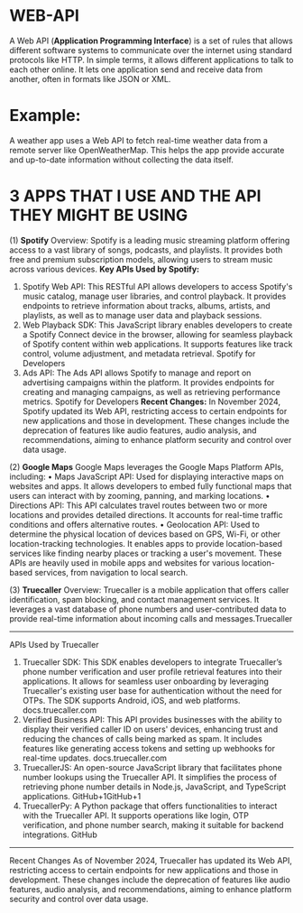 # WEB-API
A Web API (**Application Programming Interface**) is a set of rules that allows different software systems to communicate over the internet using standard protocols like HTTP. 
In simple terms, it allows different applications to talk to each other online. It lets one application send and receive data from another, often in formats like JSON or XML.

# Example: 
A weather app uses a Web API to fetch real-time weather data from a remote server like OpenWeatherMap. This helps the app provide accurate and up-to-date information without collecting the data itself.

#  3 APPS THAT I USE AND THE API THEY MIGHT BE USING

(1) **Spotify**
Overview: Spotify is a leading music streaming platform offering access to a vast library of songs, podcasts, and playlists. It provides both free and premium subscription models, allowing users to stream music across various devices.
**Key APIs Used by Spotify:**
1.	Spotify Web API: This RESTful API allows developers to access Spotify's music catalog, manage user libraries, and control playback. It provides endpoints to retrieve information about tracks, albums, artists, and playlists, as well as to manage user data and playback sessions. 
2.	Web Playback SDK: This JavaScript library enables developers to create a Spotify Connect device in the browser, allowing for seamless playback of Spotify content within web applications. It supports features like track control, volume adjustment, and metadata retrieval. Spotify for Developers
3.	Ads API: The Ads API allows Spotify to manage and report on advertising campaigns within the platform. It provides endpoints for creating and managing campaigns, as well as retrieving performance metrics. Spotify for Developers
**Recent Changes:**
In November 2024, Spotify updated its Web API, restricting access to certain endpoints for new applications and those in development. These changes include the deprecation of features like audio features, audio analysis, and recommendations, aiming to enhance platform security and control over data usage.

(2) **Google Maps**
Google Maps leverages the Google Maps Platform APIs, including:
•	Maps JavaScript API: Used for displaying interactive maps on websites and apps. It allows developers to embed fully functional maps that users can interact with by zooming, panning, and marking locations.
•	Directions API: This API calculates travel routes between two or more locations and provides detailed directions. It accounts for real-time traffic conditions and offers alternative routes.
•	Geolocation API: Used to determine the physical location of devices based on GPS, Wi-Fi, or other location-tracking technologies. It enables apps to provide location-based services like finding nearby places or tracking a user's movement.
These APIs are heavily used in mobile apps and websites for various location-based services, from navigation to local search.

(3) **Truecaller**
Overview: Truecaller is a mobile application that offers caller identification, spam blocking, and contact management services. It leverages a vast database of phone numbers and user-contributed data to provide real-time information about incoming calls and messages.Truecaller
________________________________________
APIs Used by Truecaller
1.	Truecaller SDK: This SDK enables developers to integrate Truecaller’s phone number verification and user profile retrieval features into their applications. It allows for seamless user onboarding by leveraging Truecaller's existing user base for authentication without the need for OTPs. The SDK supports Android, iOS, and web platforms. docs.truecaller.com
2.	Verified Business API: This API provides businesses with the ability to display their verified caller ID on users' devices, enhancing trust and reducing the chances of calls being marked as spam. It includes features like generating access tokens and setting up webhooks for real-time updates. docs.truecaller.com
3.	TruecallerJS: An open-source JavaScript library that facilitates phone number lookups using the Truecaller API. It simplifies the process of retrieving phone number details in Node.js, JavaScript, and TypeScript applications. GitHub+1GitHub+1
4.	TruecallerPy: A Python package that offers functionalities to interact with the Truecaller API. It supports operations like login, OTP verification, and phone number search, making it suitable for backend integrations. GitHub
________________________________________
Recent Changes
As of November 2024, Truecaller has updated its Web API, restricting access to certain endpoints for new applications and those in development. These changes include the deprecation of features like audio features, audio analysis, and recommendations, aiming to enhance platform security and control over data usage. 
